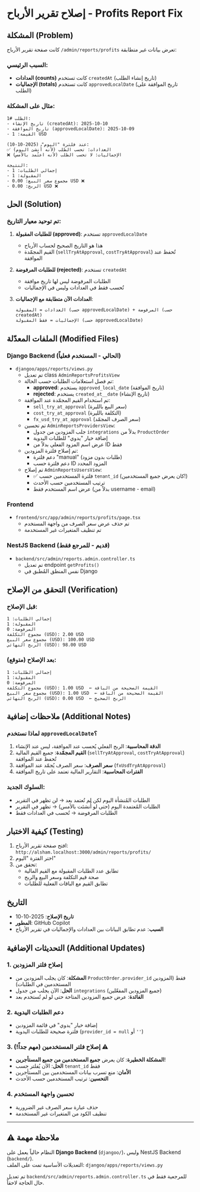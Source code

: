 # إصلاح تقرير الأرباح - Profits Report Fix

## المشكلة (Problem)

كانت صفحة تقرير الأرباح `/admin/reports/profits` تعرض بيانات غير متطابقة:

### السبب الرئيسي:
- **العدادات (counts)** كانت تستخدم `createdAt` (تاريخ إنشاء الطلب)
- **الإجماليات (totals)** كانت تستخدم `approvedLocalDate` (تاريخ الموافقة على الطلب)

### مثال على المشكلة:
```
الطلب #1:
- تاريخ الإنشاء (createdAt): 2025-10-10
- تاريخ الموافقة (approvedLocalDate): 2025-10-09
- القيمة: 1 USD

عند فلترة "اليوم" (2025-10-10):
✅ العدادات: تحسب الطلب (لأنه أُنشئ اليوم)
❌ الإجماليات: لا تحسب الطلب (لأنه اعتُمد بالأمس)

النتيجة:
- إجمالي الطلبات: 1
- المقبولة: 1
- مجموع سعر البيع: 0.00 USD ❌
- الربح: 0.00 USD ❌
```

## الحل (Solution)

### تم توحيد معيار التاريخ:

1. **للطلبات المقبولة (approved)**: تستخدم `approvedLocalDate`
   - هذا هو التاريخ الصحيح لحساب الأرباح
   - القيم المجمّدة (`sellTryAtApproval`, `costTryAtApproval`) تُحفظ عند الموافقة

2. **للطلبات المرفوضة (rejected)**: تستخدم `createdAt`
   - الطلبات المرفوضة ليس لها تاريخ موافقة
   - تُحسب فقط في العدادات وليس في الإجماليات

3. **العدادات الآن متطابقة مع الإجماليات**:
   ```
   العدادات = المقبولة (حسب approvedLocalDate) + المرفوضة (حسب createdAt)
   الإجماليات = فقط المقبولة (حسب approvedLocalDate)
   ```

## الملفات المعدّلة (Modified Files)

### Django Backend (الحالي - المستخدم فعلياً)
- `djangoo/apps/reports/views.py`
  - تم تعديل class `AdminReportsProfitsView`
  - تم فصل استعلامات الطلبات حسب الحالة:
    - **approved**: يستخدم `approved_local_date` (تاريخ الموافقة)
    - **rejected**: يستخدم `created_at__date` (تاريخ الإنشاء)
  - تم استخدام القيم المجمّدة عند الموافقة:
    - `sell_try_at_approval` (سعر البيع بالليرة)
    - `cost_try_at_approval` (التكلفة بالليرة)
    - `fx_usd_try_at_approval` (سعر الصرف المجمّد)
  - تم تحسين `AdminReportsProvidersView`:
    - جلب المزودين من جدول `integrations` بدلاً من `ProductOrder`
    - إضافة خيار "يدوي" للطلبات اليدوية
    - عرض اسم المزود الفعلي بدلاً من ID فقط
  - تم إصلاح فلترة المزودين:
    - دعم فلترة "manual" (طلبات بدون مزود)
    - دعم فلترة حسب ID المزود المحدد
  - تم إصلاح `AdminReportsUsersView`:
    - ✅ فلترة المستخدمين حسب `tenant_id` (كان يعرض جميع المستخدمين!)
    - ترتيب المستخدمين حسب الأحدث
    - عرض اسم المستخدم فقط (بدلاً من username - email)

### Frontend
- `frontend/src/app/admin/reports/profits/page.tsx`
  - تم حذف عرض سعر الصرف من واجهة المستخدم
  - تم تنظيف المتغيرات غير المستخدمة

### NestJS Backend (قديم - للمرجع فقط)
- `backend/src/admin/reports.admin.controller.ts`
  - تم تعديل endpoint `getProfits()`
  - نفس المنطق المُطبق في Django

## التحقق من الإصلاح (Verification)

### قبل الإصلاح:
```
إجمالي الطلبات: 1
المقبولة: 1
المرفوضة: 0
مجموع التكلفة (USD): 2.00 USD
مجموع سعر البيع (USD): 100.00 USD
الربح النهائي (USD): 98.00 USD
```

### بعد الإصلاح (متوقع):
```
إجمالي الطلبات: 1
المقبولة: 1
المرفوضة: 0
مجموع التكلفة (USD): 1.00 USD  ← القيمة الصحيحة من الباقة
مجموع سعر البيع (USD): 1.00 USD  ← القيمة الصحيحة من الباقة
الربح النهائي (USD): 0.00 USD  ← الربح الصحيح
```

## ملاحظات إضافية (Additional Notes)

### لماذا نستخدم `approvedLocalDate`؟
1. **الدقة المحاسبية**: الربح الفعلي يُحسب عند الموافقة، ليس عند الإنشاء
2. **القيم المجمّدة**: جميع القيم المالية (`sellTryAtApproval`, `costTryAtApproval`) تُحفظ عند الموافقة
3. **سعر الصرف**: سعر الصرف يُجمّد عند الموافقة (`fxUsdTryAtApproval`)
4. **الفترات المحاسبية**: التقارير المالية تعتمد على تاريخ الموافقة

### السلوك الجديد:
- الطلبات المُنشأة اليوم لكن لم تُعتمد بعد → لن تظهر في التقرير
- الطلبات المُعتمدة اليوم (حتى لو أُنشئت بالأمس) → تظهر في التقرير
- الطلبات المرفوضة → تُحسب في العدادات فقط

## كيفية الاختبار (Testing)

1. افتح صفحة تقرير الأرباح: `http://alsham.localhost:3000/admin/reports/profits/`
2. اختر الفترة "اليوم"
3. تحقق من:
   - تطابق عدد الطلبات المقبولة مع القيم المالية
   - صحة قيم التكلفة وسعر البيع والربح
   - تطابق القيم مع الباقات الفعلية للطلبات

## التاريخ
- **تاريخ الإصلاح**: 2025-10-10
- **المطور**: GitHub Copilot
- **السبب**: عدم تطابق البيانات بين العدادات والإجماليات في تقرير الأرباح

## التحديثات الإضافية (Additional Updates)

### 1. إصلاح فلتر المزودين
- **المشكلة**: كان يجلب المزودين من `ProductOrder.provider_id` فقط (المزودين المستخدمين في الطلبات)
- **الحل**: الآن يجلب من جدول `integrations` (جميع المزودين المفعّلين)
- **الفائدة**: عرض جميع المزودين المتاحة حتى لو لم تُستخدم بعد

### 2. دعم الطلبات اليدوية
- إضافة خيار "يدوي" في قائمة المزودين
- فلترة صحيحة للطلبات اليدوية (`provider_id = null` أو `''`)

### 3. إصلاح فلتر المستخدمين (مهم جداً!) ⚠️
- **المشكلة الخطيرة**: كان يعرض **جميع المستخدمين من جميع المستأجرين**!
- **الحل**: الآن يُفلتر حسب `tenant_id` فقط
- **الأمان**: منع تسرب بيانات المستخدمين بين المستأجرين
- **التحسين**: ترتيب المستخدمين حسب الأحدث

### 4. تحسين واجهة المستخدم
- حذف عبارة سعر الصرف غير الضرورية
- تنظيف الكود من المتغيرات غير المستخدمة

---

## ⚠️ ملاحظة مهمة
النظام حالياً يعمل على **Django Backend** (`djangoo/`)، وليس NestJS Backend (`backend/`).  
التعديلات الأساسية تمت على الملف: `djangoo/apps/reports/views.py`

تم تعديل `backend/src/admin/reports.admin.controller.ts` للمرجعية فقط في حال الحاجة لاحقاً.
